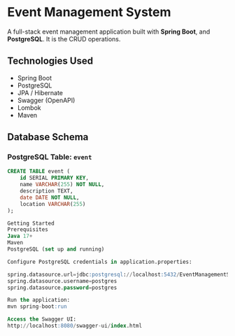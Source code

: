 #  Event Management System

A full-stack event management application built with **Spring Boot**, and **PostgreSQL**. It is the CRUD operations.

## Technologies Used

- Spring Boot
- PostgreSQL
- JPA / Hibernate
- Swagger (OpenAPI)
- Lombok
- Maven

## Database Schema

### PostgreSQL Table: `event`

```sql
CREATE TABLE event (
    id SERIAL PRIMARY KEY,
    name VARCHAR(255) NOT NULL,
    description TEXT,
    date DATE NOT NULL,
    location VARCHAR(255)
);

Getting Started
Prerequisites
Java 17+
Maven
PostgreSQL (set up and running)

Configure PostgreSQL credentials in application.properties:

spring.datasource.url=jdbc:postgresql://localhost:5432/EventManagementSystem
spring.datasource.username=postgres
spring.datasource.password=postgres

Run the application:
mvn spring-boot:run

Access the Swagger UI:
http://localhost:8080/swagger-ui/index.html
